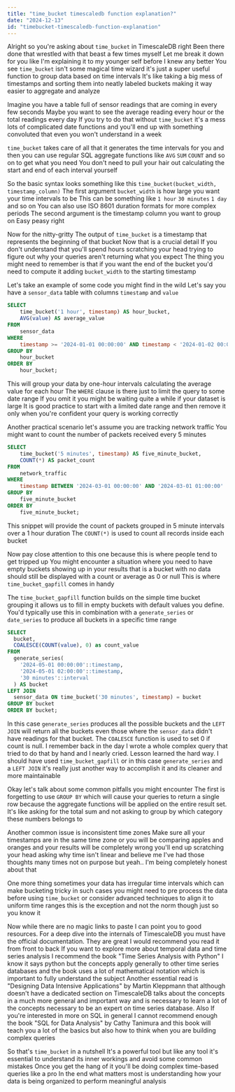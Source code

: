 ```yaml
---
title: "time_bucket timescaledb function explanation?"
date: "2024-12-13"
id: "timebucket-timescaledb-function-explanation"
---
```


Alright so you're asking about `time_bucket` in TimescaleDB right Been there done that wrestled with that beast a few times myself Let me break it down for you like I'm explaining it to my younger self before I knew any better You see `time_bucket` isn't some magical time wizard it's just a super useful function to group data based on time intervals It's like taking a big mess of timestamps and sorting them into neatly labeled buckets making it way easier to aggregate and analyze

Imagine you have a table full of sensor readings that are coming in every few seconds Maybe you want to see the average reading every hour or the total readings every day If you try to do that without `time_bucket` it's a mess lots of complicated date functions and you'll end up with something convoluted that even you won't understand in a week

`time_bucket` takes care of all that it generates the time intervals for you and then you can use regular SQL aggregate functions like `AVG` `SUM` `COUNT` and so on to get what you need You don't need to pull your hair out calculating the start and end of each interval yourself

So the basic syntax looks something like this `time_bucket(bucket_width, timestamp_column)` The first argument `bucket_width` is how large you want your time intervals to be This can be something like `1 hour` `30 minutes` `1 day` and so on You can also use ISO 8601 duration formats for more complex periods The second argument is the timestamp column you want to group on Easy peasy right

Now for the nitty-gritty The output of `time_bucket` is a timestamp that represents the beginning of that bucket Now that is a crucial detail If you don't understand that you'll spend hours scratching your head trying to figure out why your queries aren't returning what you expect The thing you might need to remember is that if you want the end of the bucket you'd need to compute it adding `bucket_width` to the starting timestamp

Let's take an example of some code you might find in the wild Let's say you have a `sensor_data` table with columns `timestamp` and `value`

```sql
SELECT
    time_bucket('1 hour', timestamp) AS hour_bucket,
    AVG(value) AS average_value
FROM
    sensor_data
WHERE
    timestamp >= '2024-01-01 00:00:00' AND timestamp < '2024-01-02 00:00:00'
GROUP BY
    hour_bucket
ORDER BY
    hour_bucket;
```

This will group your data by one-hour intervals calculating the average value for each hour The `WHERE` clause is there just to limit the query to some date range If you omit it you might be waiting quite a while if your dataset is large It is good practice to start with a limited date range and then remove it only when you're confident your query is working correctly

Another practical scenario let's assume you are tracking network traffic You might want to count the number of packets received every 5 minutes

```sql
SELECT
    time_bucket('5 minutes', timestamp) AS five_minute_bucket,
    COUNT(*) AS packet_count
FROM
    network_traffic
WHERE
    timestamp BETWEEN '2024-03-01 00:00:00' AND '2024-03-01 01:00:00'
GROUP BY
    five_minute_bucket
ORDER BY
    five_minute_bucket;
```

This snippet will provide the count of packets grouped in 5 minute intervals over a 1 hour duration The `COUNT(*)` is used to count all records inside each bucket

Now pay close attention to this one because this is where people tend to get tripped up You might encounter a situation where you need to have empty buckets showing up in your results that is a bucket with no data should still be displayed with a count or average as 0 or null This is where `time_bucket_gapfill` comes in handy

The `time_bucket_gapfill` function builds on the simple time bucket grouping it allows us to fill in empty buckets with default values you define. You'd typically use this in combination with a `generate_series` or `date_series` to produce all buckets in a specific time range

```sql
SELECT
  bucket,
  COALESCE(COUNT(value), 0) as count_value
FROM
  generate_series(
    '2024-05-01 00:00:00'::timestamp,
    '2024-05-01 02:00:00'::timestamp,
    '30 minutes'::interval
  ) AS bucket
LEFT JOIN
  sensor_data ON time_bucket('30 minutes', timestamp) = bucket
GROUP BY bucket
ORDER BY bucket;
```

In this case `generate_series` produces all the possible buckets and the `LEFT JOIN` will return all the buckets even those where the `sensor_data` didn't have readings for that bucket. The `COALESCE` function is used to set 0 if count is null. I remember back in the day I wrote a whole complex query that tried to do that by hand and I nearly cried. Lesson learned the hard way. I should have used `time_bucket_gapfill` or in this case `generate_series` and a `LEFT JOIN` it's really just another way to accomplish it and its cleaner and more maintainable

Okay let's talk about some common pitfalls you might encounter The first is forgetting to use `GROUP BY` which will cause your queries to return a single row because the aggregate functions will be applied on the entire result set. It's like asking for the total sum and not asking to group by which category these numbers belongs to

Another common issue is inconsistent time zones Make sure all your timestamps are in the same time zone or you will be comparing apples and oranges and your results will be completely wrong you'll end up scratching your head asking why time isn't linear and believe me I've had those thoughts many times not on purpose but yeah.. I'm being completely honest about that

One more thing sometimes your data has irregular time intervals which can make bucketing tricky in such cases you might need to pre process the data before using `time_bucket` or consider advanced techniques to align it to uniform time ranges this is the exception and not the norm though just so you know it

Now while there are no magic links to paste I can point you to good resources. For a deep dive into the internals of TimescaleDB you must have the official documentation. They are great I would recommend you read it from front to back If you want to explore more about temporal data and time series analysis I recommend the book "Time Series Analysis with Python" I know it says python but the concepts apply generally to other time series databases and the book uses a lot of mathematical notation which is important to fully understand the subject Another essential read is "Designing Data Intensive Applications" by Martin Kleppmann that although doesn't have a dedicated section on TimescaleDB talks about the concepts in a much more general and important way and is necessary to learn a lot of the concepts necessary to be an expert on time series database. Also If you're interested in more on SQL in general I cannot recommend enough the book "SQL for Data Analysis" by Cathy Tanimura and this book will teach you a lot of the basics but also how to think when you are building complex queries

So that's `time_bucket` in a nutshell It's a powerful tool but like any tool it's essential to understand its inner workings and avoid some common mistakes Once you get the hang of it you'll be doing complex time-based queries like a pro In the end what matters most is understanding how your data is being organized to perform meaningful analysis
